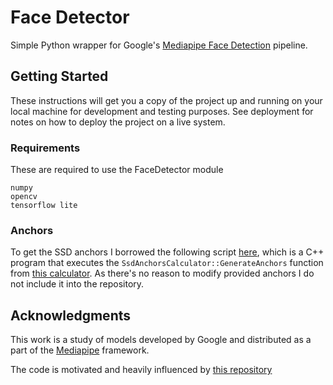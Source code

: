 # Face Detector

Simple Python wrapper for Google's [Mediapipe Face Detection](https://github.com/google/mediapipe/blob/master/mediapipe/docs/face_detection_mobile_gpu.md) pipeline.

## Getting Started

These instructions will get you a copy of the project up and running on your local machine for development and testing purposes. See deployment for notes on how to deploy the project on a live system.

### Requirements

These are required to use the FaceDetector module

```
numpy
opencv
tensorflow lite
```

### Anchors

To get the SSD anchors I borrowed the following script [here](https://gist.github.com/wolterlw/6f1ebc49230506f8e9ce5facc5251d4f), which is a C++ program that executes the `SsdAnchorsCalculator::GenerateAnchors` function from [this calculator](https://github.com/google/mediapipe/blob/master/mediapipe/calculators/tflite/ssd_anchors_calculator.cc).
As there's no reason to modify provided anchors I do not include it into the repository.

## Acknowledgments

This work is a study of models developed by Google and distributed as a part of the [Mediapipe](https://github.com/google/mediapipe) framework.

The code is motivated and heavily influenced by [this repository](https://github.com/wolterlw/hand_tracking)
